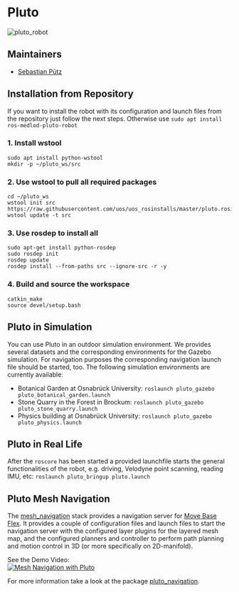 # Pluto
![pluto_robot](docs/images/pluto.jpg?raw=true "Pluto")

## Maintainers
* [Sebastian Pütz](mailto:spuetz@uos.de)

## Installation from Repository 
If you want to install the robot with its configuration and launch files from the repository just follow the next steps.
Otherwise use `sudo apt install ros-medlod-pluto-robot`

### 1. Install wstool
```
sudo apt install python-wstool
mkdir -p ~/pluto_ws/src
```

### 2. Use wstool to pull all required packages
```
cd ~/pluto_ws
wstool init src https://raw.githubusercontent.com/uos/uos_rosinstalls/master/pluto.rosinstall
wstool update -t src
```

### 3. Use rosdep to install all
```
sudo apt-get install python-rosdep
sudo rosdep init
rosdep update
rosdep install --from-paths src --ignore-src -r -y
```

### 4. Build and source the workspace
```
catkin_make
source devel/setup.bash
```

## Pluto in Simulation
You can use Pluto in an outdoor simulation environment. We provides several datasets and the corresponding environments
for the Gazebo simulation. For navigation purposes the corresponding navigation launch file should be started, too. 
The following simulation environments are currently available:
- Botanical Garden at Osnabrück University: `roslaunch pluto_gazebo pluto_botanical_garden.launch`
- Stone Quarry in the Forest in Brockum: `roslaunch pluto_gazebo pluto_stone_quarry.launch`
- Physics building at Osnabrück University: `roslaunch pluto_gazebo pluto_physics.launch`

## Pluto in Real Life
After the `roscore` has been started a provided launchfile starts the general functionalities of the robot, e.g. driving, 
Velodyne point scanning, reading IMU, etc:
`roslaunch pluto_bringup pluto.launch`

## Pluto Mesh Navigation
The [mesh_navigation](https://github.com/uos/mesh_navigation) stack provides a navigation server for 
[Move Base Flex](https://github.com/magazino/move_base_flex). It provides a couple of configuration files and launch 
files to start the navigation server with the configured layer plugins for the layered mesh map, and the configured
planners and controller to perform path planning and motion control in 3D (or more specifically on 2D-manifold). 

See the Demo Video:  
[![Mesh Navigation with Pluto](http://img.youtube.com/vi/qAUWTiqdBM4/0.jpg)](http://www.youtube.com/watch?v=qAUWTiqdBM4)

For more information take a look at the package [pluto_navigation](pluto_navigation).
